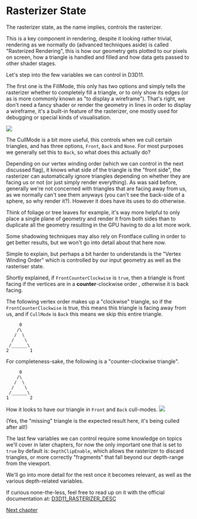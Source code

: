 # Rasterizer State


The rasterizer state, as the name implies, controls the rasterizer.

This is a key component in rendering, despite it looking rather trivial, rendering as we normally do (advanced techniques aside) is called "Rasterized Rendering", this is how our geometry gets plotted to our pixels on screen, how a triangle is handled and filled and how data gets passed to other shader stages.

Let's step into the few variables we can control in D3D11.

The first one is the FillMode, this only has two options and simply tells the rasterizer whether to completely fill a triangle, or to only show its edges (or as is more commonly known as "to display a wireframe"). 
That's right, we don't need a fancy shader or render the geometry in lines in order to display a wireframe, it's a built-in feature of the rasterizer, one mostly used for debugging or special kinds of visualisation.

![](../../images/1-3-1-fillmode.png)

The CullMode is a bit more useful, this controls when we cull certain triangles, and has three options, `Front`, `Back` and `None`. For most purposes we generally set this to `Back`, so what does this actually do?

Depending on our vertex winding order (which we can control in the next discussed flag), it knows what side of the triangle is the "front side", the rasterizer can automatically ignore triangles depending on whether they are facing us or not (or just simply render everything).
As was said before, generally we're not concerned with triangles that are facing away from us, as we normally can't see them anyways (you can't see the back-side of a sphere, so why render it?). However it does have its uses to do otherwise.

Think of foliage or tree leaves for example, it's way more helpful to only place a single plane of geometry and render it from both sides than to duplicate all the geometry resulting in the GPU having to do a lot more work.

Some shadowing techniques may also rely on Frontface culling in order to get better results, but we won't go into detail about that here now. 

Simple to explain, but perhaps a bit harder to understands is the "Vertex Winding Order" which is controlled by our input geometry as well as the rasteriser state.

Shortly explained, if `FrontCounterClockwise` is `true`, then a triangle is front facing if the vertices are in a **counter**-clockwise order , otherwise it is back facing.

The following vertex order makes up a "clockwise" triangle, so if the `FrontCounterClockwise` is true, this means this triangle is facing away from us, and if `CullMode` is `Back` this means we skip this entire triangle.
```
     0
    /\
   /  \
  /    \
 /______\ 
2        1 
```
For completeness-sake, the following is a "counter-clockwise triangle".
```
     0
    /\
   /  \
  /    \
 /______\ 
1        2 
```

How it looks to have our triangle in `Front` and `Back` cull-modes.
![](../../images/1-3-1-cullmode.png)

(Yes, the "missing" triangle is the expected result here, it's being culled after all!)


The last few variables we can control require some knowledge on topics we'll cover in later chapters, for now the only important one that is set to `true` by default is:
`DepthClipEnable`, which allows the rasterizer to discard triangles, or more correctly "fragments" that fall beyond our depth-range from the viewport.

We'll go into more detail for the rest once it becomes relevant, as well as the various depth-related variables.

If curious none-the-less, feel free to read up on it with the official documentation at: [D3D11_RASTERIZER_DESC](https://learn.microsoft.com/en-us/windows/win32/api/d3d11/ns-d3d11-d3d11_rasterizer_desc)

[Next chapter](./1-3-2-texturing.md) 